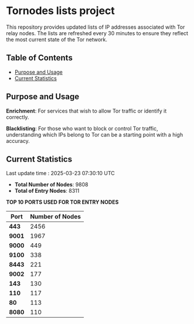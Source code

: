 # Tornodes lists project

This repository provides updated lists of IP addresses associated with Tor relay nodes. The lists are refreshed every 30 minutes to ensure they reflect the most current state of the Tor network.

## Table of Contents

- [Purpose and Usage](#purpose-and-usage)
- [Current Statistics](#current-statistics)


## Purpose and Usage

**Enrichment**: For services that wish to allow Tor traffic or identify it correctly.

**Blacklisting**: For those who want to block or control Tor traffic, understanding which IPs belong to Tor can be a starting point with a high accuracy.

## Current Statistics

Last update time : 2025-03-23 07:30:10 UTC

- **Total Number of Nodes**: 9808
- **Total of Entry Nodes**: 8311

**TOP 10 PORTS USED FOR TOR ENTRY NODES**

| **Port** | **Number of Nodes** |
|------|-----------------|
| **443**   | 2456  |
| **9001**   | 1967  |
| **9000**   | 449  |
| **9100**   | 338  |
| **8443**   | 221  |
| **9002**   | 177  |
| **143**   | 130  |
| **110**   | 117  |
| **80**   | 113  |
| **8080**   | 110  |

